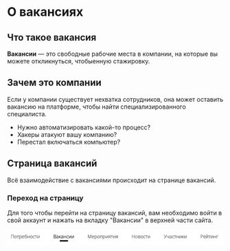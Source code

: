 # О вакансиях

## Что такое вакансия
**Вакансии** — это свободные рабочие места в компании, на которые вы можете откликнуться, чтобыенную стажировку.

## Зачем это компании
Если у компании существует нехватка сотрудников, она может оставить вакансию на платформе, чтобы найти специализированного специалиста.


- Нужно автоматизировать какой-то процесс?
- Хакеры атакуют вашу компанию?
- Перестал включаться компьютер?

## Страница вакансий
Всё взаимодействие с вакансиями происходит на странице вакансий.

### Переход на страницу
Для того чтобы перейти на страницу вакансий, вам необходимо войти в свой аккаунт и нажать на вкладку "Вакансии" в верхней части сайта.

![Вкладка вакансии.png](../files/Вкладка%20вакансии.png)